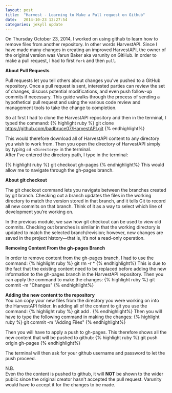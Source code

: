 ```yaml
---
layout: post
title:  "Harvest - Learning to Make a Pull request on Github"
date:   2014-10-23 12:27:54
categories: jekyll update
---
```


On Thursday October 23, 2014, I worked on using github to learn how to remove files from another repository. In other words HarvestAPI.
Since I have made many changes in creating an improved HarvestAPI, the owner of the original version was Varun Baker aka varunity on 
GitHub. In order to make a pull request, I had to first `fork` and then `pull`.

<b> About Pull Requests </b>

Pull requests let you tell others about changes you've pushed to a GitHub repository. 
Once a pull request is sent, interested parties can review the set of changes, discuss potential modifications, 
and even push follow-up commits if necessary.
This guide walks through the process of sending a hypothetical pull request and using the various code review 
and management tools to take the change to completion.

So at first I had to clone the HarvestAPI repository and then in the terminal, I typed the command:
{% highlight ruby %}
git clone https://github.com/badbruce07/HarvestAPI.git
{% endhighlight%}

This would therefore download all of HarvestAPI content to any directory you wish to work from. Then you open the directory of HarvestAPI 
simply by typing `cd <Directory>` in the terminal.
<br>
After I've entered the directory path, I type in the terminal:

{% highlight ruby %}
git checkout gh-pages
{% endhighlight%}
This would allow me to navigate through the gh-pages branch. 

<b> About git checkout </b>

The git checkout command lets you navigate between the branches created by git branch. 
Checking out a branch updates the files in the working directory to match the version stored in that branch, 
and it tells Git to record all new commits on that branch. Think of it as a way to select which line of development 
you’re working on.

In the previous module, we saw how git checkout can be used to view old commits. 
Checking out branches is similar in that the working directory is updated to match the selected branch/revision; 
however, new changes are saved in the project history—that is, it’s not a read-only operation.

<b> Removing Content From the gh-pages Branch </b>

In order to remove content from the gh-pages branch, I had to use the command:
{% highlight ruby %}
git rm -r *
{% endhighlight%}
This is due to the fact that the existing content need to be replaced before adding the new information to the gh-pages branch
in the HarvestAPI repository. Then you can apply the command to make the changes:
{% highlight ruby %}
git commit -m "Changes"
{% endhighlight%}

<b> Adding the new content to the repository </b> <br/>
You can copy your new files from the directory you were working on into the HarvestAPI folder. In adding all of the content to 
git you use the command:
{% highlight ruby %}
git add .
{% endhighlight%}
Then you will have to type the following command in making the changes:
{% highlight ruby %}
git commit -m "Adding Files"
{% endhighlight%}

Then you will have to apply a push to gh-pages. This therefore shows all the new content that will be pushed to github:
{% highlight ruby %}
git push origin gh-pages
{% endhighlight%}

The terminal will then ask for your github username and password to let the push proceed.

N.B. <br/>
Even tho the content is pushed to github, it will <b>NOT</b> be shown to the wider public since the original creator
hasn't accepted the pull request. Varunity would have to accept it for the changes to be made.